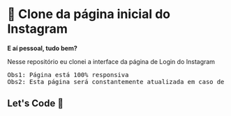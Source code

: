 <h1>📸 Clone da página inicial do Instagram</h1>

<p><strong>E aí pessoal, tudo bem?</strong></p>
<p>Nesse repositório eu clonei a interface da página de Login do Instagram</p>

<pre>
Obs1: Página está 100% responsiva
Obs2: Esta página será constantemente atualizada em caso de bugs.
</pre>

<footer>
  <h2>Let's Code 🚀</h2>  
<footer>

